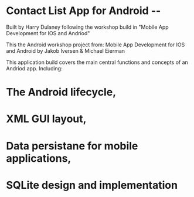 # Contact List App for Android --
Built by Harry Dulaney following the workshop build in "Mobile App Development for IOS and Andriod"

This the Android workshop project from: Mobile App Development for IOS and Android by Jakob Iversen &amp; Michael Eierman

This application build covers the main central functions and concepts of an Andriod app.
Including: 

# The Android lifecycle,
# XML GUI layout,
# Data persistane for mobile applications,
# SQLite design and implementation


